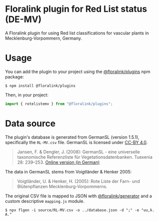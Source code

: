 # Floralink plugin for Red List status (DE-MV)

A Floralink plugin for using Red list classifications for vascular plants in Mecklenburg-Vorpommern, Germany.

# Usage

You can add the plugin to your project using the [@floralink/plugins](https://www.github.com/floralink/plugins) npm package:

```shell
$ npm install @floralink/plugins
```

Then, in your project:

```javascript
import { rotelistemv } from "@floralink/plugins";
```

# Data source

The plugin's database is generated from GermanSL (version 1.5.1), specifically the `RL-MV.csv` file. GermanSL is licensed under [CC-BY 4.0](https://creativecommons.org/licenses/by/4.0/).

> Jansen, F. & Dengler, J. (2008): GermanSL - eine universelle taxonomische Referenzliste für Vegetationsdatenbanken. Tuexenia 28: 239–253. [Online version (in German)](https://germansl.infinitenature.org/pdf/Jansen,%20Dengler%20-%20Tuexenia%2028.pdf)

The data in GermanSL stems from Voigtländer & Henker 2005:

> Voigtländer, U. & Henker, H. (2005): Rote Liste der Farn- und Blütenpflanzen Mecklenburg-Vorpommerns.

The original CSV file is mapped to JSON with [@floralink/generator](https://www.github.com/floralink/generator) and a custom descriptive `mapping.js` module.

```shell
$ npx flgen -i source/RL-MV.csv -o ../database.json -d ";" -e "uu,k. A."
```
